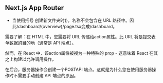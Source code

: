 ## Next.js App Router



* 当使用括号 创建新文件夹时()，名称不会包含在 URL 路径中。因此/dashboard/(overview)/page.tsx变成/dashboard。

需要了解：在 HTML 中，您需要将 URL 传递给action属性。此 URL 将是提交表单数据的目的地（通常是 API 端点）。

然而，在 React 中，该action属性被视为一种特殊的 prop - 这意味着 React 在其之上构建以允许调用操作。

在后台，服务器操作会创建一个POSTAPI 端点。这就是为什么您在使用服务器操作时不需要手动创建 API 端点的原因。